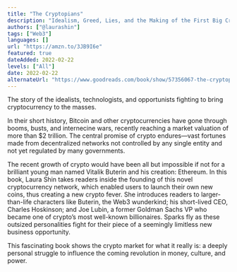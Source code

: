 ```yaml
---
title: "The Cryptopians"
description: "Idealism, Greed, Lies, and the Making of the First Big Cryptocurrency Craze"
authors: ["@laurashin"]
tags: ["Web3"]
languages: []
url: "https://amzn.to/3JB9I6e"
featured: true
dateAdded: 2022-02-22
levels: ["All"]
date: 2022-02-22
alternateUrl: "https://www.goodreads.com/book/show/57356067-the-cryptopians"
---
```


The story of the idealists, technologists, and opportunists fighting to bring cryptocurrency to the masses.

In their short history, Bitcoin and other cryptocurrencies have gone through booms, busts, and internecine wars, recently reaching a market valuation of more than $2 trillion. The central promise of crypto endures—vast fortunes made from decentralized networks not controlled by any single entity and not yet regulated by many governments.

The recent growth of crypto would have been all but impossible if not for a brilliant young man named Vitalik Buterin and his creation: Ethereum. In this book, Laura Shin takes readers inside the founding of this novel cryptocurrency network, which enabled users to launch their own new coins, thus creating a new crypto fever. She introduces readers to larger-than-life characters like Buterin, the Web3 wunderkind; his short-lived CEO, Charles Hoskinson; and Joe Lubin, a former Goldman Sachs VP who became one of crypto’s most well-known billionaires. Sparks fly as these outsized personalities fight for their piece of a seemingly limitless new business opportunity.

This fascinating book shows the crypto market for what it really is: a deeply personal struggle to influence the coming revolution in money, culture, and power.
